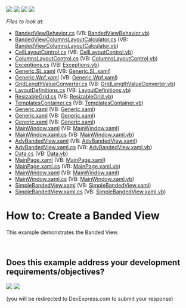 <!-- default badges list -->
![](https://img.shields.io/endpoint?url=https://codecentral.devexpress.com/api/v1/VersionRange/128649072/11.1.8%2B)
[![](https://img.shields.io/badge/Open_in_DevExpress_Support_Center-FF7200?style=flat-square&logo=DevExpress&logoColor=white)](https://supportcenter.devexpress.com/ticket/details/E4625)
[![](https://img.shields.io/badge/📖_How_to_use_DevExpress_Examples-e9f6fc?style=flat-square)](https://docs.devexpress.com/GeneralInformation/403183)
[![](https://img.shields.io/badge/💬_Leave_Feedback-feecdd?style=flat-square)](#does-this-example-address-your-development-requirementsobjectives)
<!-- default badges end -->
<!-- default file list -->
*Files to look at*:

* [BandedViewBehavior.cs](./CS/DevExpress.Xpf.Grid.Extensions/DevExpress.Xpf.Grid.Extensions/BandedViewBehavior.cs) (VB: [BandedViewBehavior.vb](./VB/DevExpress.Xpf.Grid.Extensions/DevExpress.Xpf.Grid.Extensions/BandedViewBehavior.vb))
* [BandedViewColumnsLayoutCalculator.cs](./CS/DevExpress.Xpf.Grid.Extensions/DevExpress.Xpf.Grid.Extensions/BandedViewColumnsLayoutCalculator.cs) (VB: [BandedViewColumnsLayoutCalculator.vb](./VB/DevExpress.Xpf.Grid.Extensions/DevExpress.Xpf.Grid.Extensions/BandedViewColumnsLayoutCalculator.vb))
* [CellLayoutControl.cs](./CS/DevExpress.Xpf.Grid.Extensions/DevExpress.Xpf.Grid.Extensions/CellLayoutControl.cs) (VB: [CellLayoutControl.vb](./VB/DevExpress.Xpf.Grid.Extensions/DevExpress.Xpf.Grid.Extensions/CellLayoutControl.vb))
* [ColumnsLayoutControl.cs](./CS/DevExpress.Xpf.Grid.Extensions/DevExpress.Xpf.Grid.Extensions/ColumnsLayoutControl.cs) (VB: [ColumnsLayoutControl.vb](./VB/DevExpress.Xpf.Grid.Extensions/DevExpress.Xpf.Grid.Extensions/ColumnsLayoutControl.vb))
* [Exceptions.cs](./CS/DevExpress.Xpf.Grid.Extensions/DevExpress.Xpf.Grid.Extensions/Exceptions.cs) (VB: [Exceptions.vb](./VB/DevExpress.Xpf.Grid.Extensions/DevExpress.Xpf.Grid.Extensions/Exceptions.vb))
* [Generic.SL.xaml](./CS/DevExpress.Xpf.Grid.Extensions/DevExpress.Xpf.Grid.Extensions/Generic/Generic.SL.xaml) (VB: [Generic.SL.xaml](./VB/DevExpress.Xpf.Grid.Extensions/DevExpress.Xpf.Grid.Extensions/Generic/Generic.SL.xaml))
* [Generic.Wpf.xaml](./CS/DevExpress.Xpf.Grid.Extensions/DevExpress.Xpf.Grid.Extensions/Generic/Generic.Wpf.xaml) (VB: [Generic.Wpf.xaml](./VB/DevExpress.Xpf.Grid.Extensions/DevExpress.Xpf.Grid.Extensions/Generic/Generic.Wpf.xaml))
* [GridLengthValueConverter.cs](./CS/DevExpress.Xpf.Grid.Extensions/DevExpress.Xpf.Grid.Extensions/GridLengthValueConverter.cs) (VB: [GridLengthValueConverter.vb](./VB/DevExpress.Xpf.Grid.Extensions/DevExpress.Xpf.Grid.Extensions/GridLengthValueConverter.vb))
* [LayoutDefinitions.cs](./CS/DevExpress.Xpf.Grid.Extensions/DevExpress.Xpf.Grid.Extensions/LayoutDefinitions.cs) (VB: [LayoutDefinitions.vb](./VB/DevExpress.Xpf.Grid.Extensions/DevExpress.Xpf.Grid.Extensions/LayoutDefinitions.vb))
* [ResizableGrid.cs](./CS/DevExpress.Xpf.Grid.Extensions/DevExpress.Xpf.Grid.Extensions/ResizableGrid.cs) (VB: [ResizableGrid.vb](./VB/DevExpress.Xpf.Grid.Extensions/DevExpress.Xpf.Grid.Extensions/ResizableGrid.vb))
* [TemplatesContainer.cs](./CS/DevExpress.Xpf.Grid.Extensions/DevExpress.Xpf.Grid.Extensions/TemplatesContainer.cs) (VB: [TemplatesContainer.vb](./VB/DevExpress.Xpf.Grid.Extensions/DevExpress.Xpf.Grid.Extensions/TemplatesContainer.vb))
* [Generic.xaml](./CS/DevExpress.Xpf.Grid.Extensions/DevExpress.Xpf.Grid.Extensions/Themes/Generic.xaml) (VB: [Generic.xaml](./VB/DevExpress.Xpf.Grid.Extensions/DevExpress.Xpf.Grid.Extensions/Themes/Generic.xaml))
* [Generic.xaml](./CS/DevExpress.Xpf.Grid.Extensions/Generic.SL/Generic.xaml) (VB: [Generic.xaml](./VB/DevExpress.Xpf.Grid.Extensions/Generic.SL/Generic.xaml))
* [Generic.xaml](./CS/DevExpress.Xpf.Grid.Extensions/Generic.Wpf/Generic.xaml) (VB: [Generic.xaml](./VB/DevExpress.Xpf.Grid.Extensions/Generic.Wpf/Generic.xaml))
* [MainWindow.xaml](./CS/GridBandedView.Tutorial/MainWindow.xaml) (VB: [MainWindow.xaml](./VB/GridBandedView.Tutorial/MainWindow.xaml))
* [MainWindow.xaml.cs](./CS/GridBandedView.Tutorial/MainWindow.xaml.cs) (VB: [MainWindow.xaml.vb](./VB/GridBandedView.Tutorial/MainWindow.xaml.vb))
* [AdvBandedView.xaml](./CS/GridBandedView/AdvBandedView.xaml) (VB: [AdvBandedView.xaml](./VB/GridBandedView/AdvBandedView.xaml))
* [AdvBandedView.xaml.cs](./CS/GridBandedView/AdvBandedView.xaml.cs) (VB: [AdvBandedView.xaml.vb](./VB/GridBandedView/AdvBandedView.xaml.vb))
* [Data.cs](./CS/GridBandedView/Data.cs) (VB: [Data.vb](./VB/GridBandedView/Data.vb))
* [MainPage.xaml](./CS/GridBandedView/MainPage.xaml) (VB: [MainPage.xaml](./VB/GridBandedView/MainPage.xaml))
* [MainPage.xaml.cs](./CS/GridBandedView/MainPage.xaml.cs) (VB: [MainPage.xaml.vb](./VB/GridBandedView/MainPage.xaml.vb))
* [MainWindow.xaml](./CS/GridBandedView/MainWindow.xaml) (VB: [MainWindow.xaml](./VB/GridBandedView/MainWindow.xaml))
* [MainWindow.xaml.cs](./CS/GridBandedView/MainWindow.xaml.cs) (VB: [MainWindow.xaml.vb](./VB/GridBandedView/MainWindow.xaml.vb))
* [SimpleBandedView.xaml](./CS/GridBandedView/SimpleBandedView.xaml) (VB: [SimpleBandedView.xaml](./VB/GridBandedView/SimpleBandedView.xaml))
* [SimpleBandedView.xaml.cs](./CS/GridBandedView/SimpleBandedView.xaml.cs) (VB: [SimpleBandedView.xaml.vb](./VB/GridBandedView/SimpleBandedView.xaml.vb))
<!-- default file list end -->
# How to: Create a Banded View


<p>This example demonstrates the Banded View.</p>

<br/>


<!-- feedback -->
## Does this example address your development requirements/objectives?

[<img src="https://www.devexpress.com/support/examples/i/yes-button.svg"/>](https://www.devexpress.com/support/examples/survey.xml?utm_source=github&utm_campaign=wpf-data-grid-create-a-banded-view&~~~was_helpful=yes) [<img src="https://www.devexpress.com/support/examples/i/no-button.svg"/>](https://www.devexpress.com/support/examples/survey.xml?utm_source=github&utm_campaign=wpf-data-grid-create-a-banded-view&~~~was_helpful=no)

(you will be redirected to DevExpress.com to submit your response)
<!-- feedback end -->
